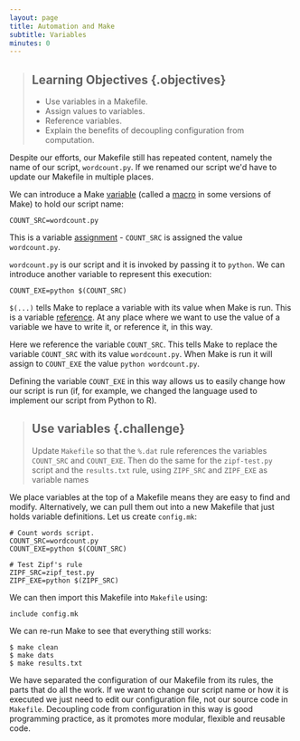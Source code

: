 ```yaml
---
layout: page
title: Automation and Make
subtitle: Variables
minutes: 0
---
```


> ## Learning Objectives {.objectives}
>
> * Use variables in a Makefile.
> * Assign values to variables.
> * Reference variables.
> * Explain the benefits of decoupling configuration from 
>   computation.

Despite our efforts, our Makefile still has repeated content, namely
the name of our script, `wordcount.py`. If we renamed our script we'd
have to update our Makefile in multiple places.

We can introduce a Make [variable](reference.html#variable) (called a
[macro](reference.html#macro) in some versions of Make) to hold our
script name:

~~~ {.make}
COUNT_SRC=wordcount.py
~~~

This is a variable [assignment](reference.html#assignment) -
`COUNT_SRC` is assigned the value `wordcount.py`.

`wordcount.py` is our script and it is invoked by passing it to
`python`. We can introduce another variable to represent this
execution:

~~~ {.make}
COUNT_EXE=python $(COUNT_SRC)
~~~

`$(...)` tells Make to replace a variable with its value when Make
is run. This is a variable [reference](reference.html#reference). At 
any place where we want to use the value of a variable we have to
write it, or reference it, in this way.

Here we reference the variable `COUNT_SRC`. This tells Make to 
replace the variable `COUNT_SRC` with its value `wordcount.py`. When
Make is run it will assign to `COUNT_EXE` the value `python
wordcount.py`.

Defining the variable `COUNT_EXE` in this way allows us to easily
change how our script is run (if, for example, we changed the language
used to implement our script from Python to R).

> ## Use variables {.challenge}
>
> Update `Makefile` so that the `%.dat` rule
> references the variables `COUNT_SRC` and `COUNT_EXE`.
> Then do the same for the `zipf-test.py` script and the `results.txt` rule, using `ZIPF_SRC` and `ZIPF_EXE` as variable names

We place variables at the top of a Makefile means they are easy to
find and modify. Alternatively, we can pull them out into a new
Makefile that just holds variable definitions. Let us create
`config.mk`:

~~~ {.make}
# Count words script.
COUNT_SRC=wordcount.py
COUNT_EXE=python $(COUNT_SRC)

# Test Zipf's rule
ZIPF_SRC=zipf_test.py
ZIPF_EXE=python $(ZIPF_SRC)
~~~

We can then import this Makefile into `Makefile` using:

~~~ {.make}
include config.mk
~~~

We can re-run Make to see that everything still works:

~~~ {.bash}
$ make clean
$ make dats
$ make results.txt
~~~

We have separated the configuration of our Makefile from its rules,
the parts that do all the work. If we want to change our script name
or how it is executed we just need to edit our configuration file, not
our source code in `Makefile`. Decoupling code from configuration in
this way is good programming practice, as it promotes more modular,
flexible and reusable code.
